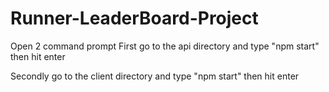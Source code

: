 # Runner-LeaderBoard-Project

Open 2 command prompt 
First go to the api directory and type "npm start" then  hit enter

Secondly go to the client directory and type "npm start" then hit enter 

